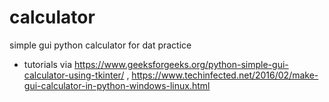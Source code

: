# calculator
simple gui python calculator for dat practice

- tutorials via https://www.geeksforgeeks.org/python-simple-gui-calculator-using-tkinter/ , https://www.techinfected.net/2016/02/make-gui-calculator-in-python-windows-linux.html
